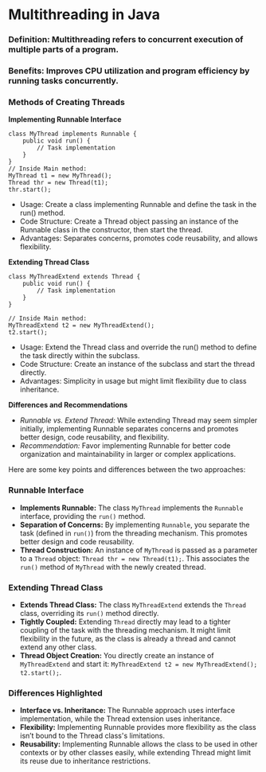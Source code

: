 # Multithreading in Java
### Definition: Multithreading refers to concurrent execution of multiple parts of a program.
### Benefits: Improves CPU utilization and program efficiency by running tasks concurrently.
### Methods of Creating Threads

**Implementing Runnable Interface**
```
class MyThread implements Runnable {
    public void run() {
        // Task implementation
    }
}
// Inside Main method:
MyThread t1 = new MyThread();
Thread thr = new Thread(t1);
thr.start();
```



- Usage: Create a class implementing Runnable and define the task in the run() method.
- Code Structure: Create a Thread object passing an instance of the Runnable class in the constructor, then start the thread.
- Advantages: Separates concerns, promotes code reusability, and allows flexibility.

**Extending Thread Class**
```
class MyThreadExtend extends Thread {
    public void run() {
        // Task implementation
    }
}

// Inside Main method:
MyThreadExtend t2 = new MyThreadExtend();
t2.start();

```

- Usage: Extend the Thread class and override the run() method to define the task directly within the subclass.
- Code Structure: Create an instance of the subclass and start the thread directly.
- Advantages: Simplicity in usage but might limit flexibility due to class inheritance.


**Differences and Recommendations**

- *Runnable vs. Extend Thread:* While extending Thread may seem simpler initially, implementing Runnable separates concerns and promotes better design, code reusability, and flexibility.
- *Recommendation:* Favor implementing Runnable for better code organization and maintainability in larger or complex applications.

Here are some key points and differences between the two approaches:

### Runnable Interface
- **Implements Runnable:** The class `MyThread` implements the `Runnable` interface, providing the `run()` method.
- **Separation of Concerns:** By implementing `Runnable`, you separate the task (defined in `run()`) from the threading mechanism. This promotes better design and code reusability.
- **Thread Construction:** An instance of `MyThread` is passed as a parameter to a `Thread` object: `Thread thr = new Thread(t1);`. This associates the `run()` method of `MyThread` with the newly created thread.

### Extending Thread Class
- **Extends Thread Class:** The class `MyThreadExtend` extends the `Thread` class, overriding its `run()` method directly.
- **Tightly Coupled:** Extending `Thread` directly may lead to a tighter coupling of the task with the threading mechanism. It might limit flexibility in the future, as the class is already a thread and cannot extend any other class.
- **Thread Object Creation:** You directly create an instance of `MyThreadExtend` and start it: `MyThreadExtend t2 = new MyThreadExtend(); t2.start();`.

### Differences Highlighted
- **Interface vs. Inheritance:** The Runnable approach uses interface implementation, while the Thread extension uses inheritance.
- **Flexibility:** Implementing Runnable provides more flexibility as the class isn’t bound to the Thread class's limitations.
- **Reusability:** Implementing Runnable allows the class to be used in other contexts or by other classes easily, while extending Thread might limit its reuse due to inheritance restrictions.

